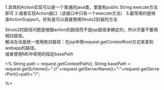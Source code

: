 1.具体的Action实现可以是一个普通的java类，里面有public String execute方法即可
2.或者实现Action接口（该接口中只有一个execute方法）
3.最常用的是继承ActionSupport，好处是可以直接使用Struts2封装的方法  

Struts2的路径问题是根据action的路径而不是jsp路径来确定的，所以尽量不要用相对路径。  
解决办法是统一使用绝对路径：在jsp中用request.getContextRoot方式来拿到webapp的路径。  
或者使用ME中常用的指定basePath

<%
String path = request.getContextPath();
String basePath = request.getScheme()+"://"+request.getServerName()+":"+request.getServerPort()+path+"/";

%>

<base href="<%basePath%>"/>
